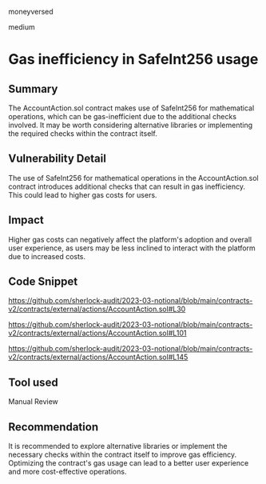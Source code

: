 moneyversed

medium

# Gas inefficiency in SafeInt256 usage

## Summary

The AccountAction.sol contract makes use of SafeInt256 for mathematical operations, which can be gas-inefficient due to the additional checks involved. It may be worth considering alternative libraries or implementing the required checks within the contract itself.

## Vulnerability Detail

The use of SafeInt256 for mathematical operations in the AccountAction.sol contract introduces additional checks that can result in gas inefficiency. This could lead to higher gas costs for users.

## Impact

Higher gas costs can negatively affect the platform's adoption and overall user experience, as users may be less inclined to interact with the platform due to increased costs.

## Code Snippet

https://github.com/sherlock-audit/2023-03-notional/blob/main/contracts-v2/contracts/external/actions/AccountAction.sol#L30

https://github.com/sherlock-audit/2023-03-notional/blob/main/contracts-v2/contracts/external/actions/AccountAction.sol#L101

https://github.com/sherlock-audit/2023-03-notional/blob/main/contracts-v2/contracts/external/actions/AccountAction.sol#L145

## Tool used

Manual Review

## Recommendation

It is recommended to explore alternative libraries or implement the necessary checks within the contract itself to improve gas efficiency. Optimizing the contract's gas usage can lead to a better user experience and more cost-effective operations.